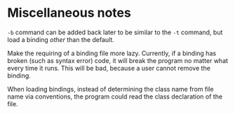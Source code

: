 # Miscellaneous notes

`-b` command can be added back later to be similar to the `-t` command, but load a binding *other* than the default.

Make the requiring of a binding file more lazy.
Currently, if a binding has broken (such as syntax error) code, it will break the program no matter what every time it runs.
This will be bad, because a user cannot remove the binding.

When loading bindings, instead of determining the class name from file name via conventions, the program could read the class declaration of the file.
